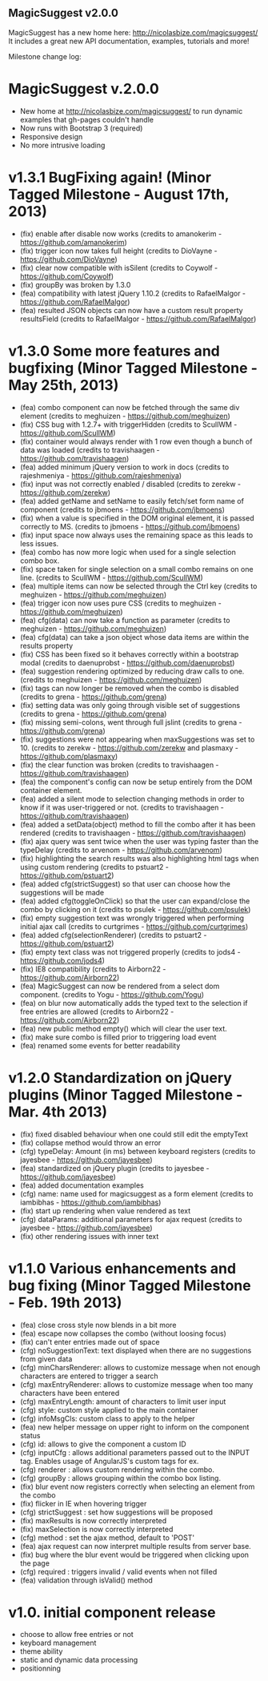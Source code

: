 MagicSuggest v2.0.0
--------------------------
MagicSuggest has a new home here: http://nicolasbize.com/magicsuggest/
It includes a great new API documentation, examples, tutorials and more!

Milestone change log:

MagicSuggest v.2.0.0
====================
- New home at http://nicolasbize.com/magicsuggest/ to run dynamic examples that gh-pages couldn't handle
- Now runs with Bootstrap 3 (required)
- Responsive design
- No more intrusive loading

v1.3.1 BugFixing again! (Minor Tagged Milestone - August 17th, 2013)
====================================================================
- (fix) enable after disable now works (credits to amanokerim - https://github.com/amanokerim)
- (fix) trigger icon now takes full height (credits to DioVayne - https://github.com/DioVayne)
- (fix) clear now compatible with isSilent (credits to Coywolf - https://github.com/Coywolf)
- (fix) groupBy was broken by 1.3.0
- (fea) compatibility with latest jQuery 1.10.2 (credits to RafaelMalgor - https://github.com/RafaelMalgor)
- (fea) resulted JSON objects can now have a custom result property resultsField (credits to RafaelMalgor - https://github.com/RafaelMalgor)

v1.3.0 Some more features and bugfixing (Minor Tagged Milestone - May 25th, 2013)
=================================================================================
- (fea) combo component can now be fetched through the same div element (credits to meghuizen - https://github.com/meghuizen)
- (fix) CSS bug with 1.2.7+ with triggerHidden (credits to ScullWM - https://github.com/ScullWM)
- (fix) container would always render with 1 row even though a bunch of data was loaded (credits to travishaagen - https://github.com/travishaagen)
- (fea) added minimum jQuery version to work in docs (credits to rajeshmeniya - https://github.com/rajeshmeniya)
- (fix) input was not correctly enabled / disabled (credits to zerekw - https://github.com/zerekw)
- (fea) added getName and setName to easily fetch/set form name of component (credits to jbmoens - https://github.com/jbmoens)
- (fix) when a value is specified in the DOM original element, it is passed correctly to MS. (credits to jbmoens - https://github.com/jbmoens)
- (fix) input space now always uses the remaining space as this leads to less issues.
- (fea) combo has now more logic when used for a single selection combo box.
- (fix) space taken for single selection on a small combo remains on one line. (credits to ScullWM - https://github.com/ScullWM)
- (fea) multiple items can now be selected through the Ctrl key (credits to meghuizen - https://github.com/meghuizen)
- (fea) trigger icon now uses pure CSS (credits to meghuizen - https://github.com/meghuizen)
- (fea) cfg(data) can now take a function as parameter (credits to meghuizen - https://github.com/meghuizen)
- (fea) cfg(data) can take a json object whose data items are within the results property
- (fix) CSS has been fixed so it behaves correctly within a bootstrap modal (credits to daenuprobst - https://github.com/daenuprobst)
- (fea) suggestion rendering optimized by reducing draw calls to one. (credits to meghuizen - https://github.com/meghuizen)
- (fix) tags can now longer be removed when the combo is disabled (credits to grena - https://github.com/grena)
- (fix) setting data was only going through visible set of suggestions (credits to grena - https://github.com/grena)
- (fix) missing semi-colons, went through full jslint (credits to grena - https://github.com/grena)
- (fix) suggestions were not appearing when maxSuggestions was set to 10. (credits to zerekw - https://github.com/zerekw and plasmaxy - https://github.com/plasmaxy)
- (fix) the clear function was broken (credits to travishaagen - https://github.com/travishaagen)
- (fea) the component's config can now be setup entirely from the DOM container element.
- (fea) added a silent mode to selection changing methods in order to know if it was user-triggered or not. (credits to travishaagen - https://github.com/travishaagen)
- (fea) added a setData(object) method to fill the combo after it has been rendered (credits to travishaagen - https://github.com/travishaagen)
- (fix) ajax query was sent twice when the user was typing faster than the typeDelay (credits to arvenom - https://github.com/arvenom)
- (fix) highlighting the search results was also highlighting html tags when using custom rendering (credits to pstuart2 - https://github.com/pstuart2)
- (fea) added cfg(strictSuggest) so that user can choose how the suggestions will be made
- (fea) added cfg(toggleOnClick) so that the user can expand/close the combo by clicking on it (credits to psulek - https://github.com/psulek)
- (fix) empty suggestion text was wrongly triggered when performing initial ajax call (credits to curtgrimes - https://github.com/curtgrimes)
- (fea) added cfg(selectionRenderer) (credits to pstuart2 - https://github.com/pstuart2)
- (fix) empty text class was not triggered properly (credits to jods4 - https://github.com/jods4)
- (fix) IE8 compatibility (credits to Airborn22 - https://github.com/Airborn22)
- (fea) MagicSuggest can now be rendered from a select dom component. (credits to Yogu - https://github.com/Yogu)
- (fea) on blur now automatically adds the typed text to the selection if free entries are allowed (credits to Airborn22 - https://github.com/Airborn22)
- (fea) new public method empty() which will clear the user text.
- (fix) make sure combo is filled prior to triggering load event
- (fea) renamed some events for better readability

v1.2.0 Standardization on jQuery plugins (Minor Tagged Milestone - Mar. 4th 2013)
=================================================================================
- (fix) fixed disabled behaviour when one could still edit the emptyText
- (fix) collapse method would throw an error
- (cfg) typeDelay: Amount (in ms) between keyboard registers (credits to jayesbee - https://github.com/jayesbee)
- (fea) standardized on jQuery plugin (credits to jayesbee - https://github.com/jayesbee)
- (fea) added documentation examples
- (cfg) name: name used for magicsuggest as a form element (credits to iambibhas - https://github.com/iambibhas)
- (fix) start up rendering when value rendered as text
- (cfg) dataParams: additional parameters for ajax request (credits to jayesbee - https://github.com/jayesbee)
- (fix) other rendering issues with inner text

v1.1.0 Various enhancements and bug fixing (Minor Tagged Milestone - Feb. 19th 2013)
====================================================================================
- (fea) close cross style now blends in a bit more
- (fea) escape now collapses the combo (without loosing focus)
- (fix) can't enter entries made out of space
- (cfg) noSuggestionText: text displayed when there are no suggestions from given data
- (cfg) minCharsRenderer: allows to customize message when not enough characters are entered to trigger a search
- (cfg) maxEntryRenderer: allows to customize message when too many characters have been entered
- (cfg) maxEntryLength: amount of characters to limit user input
- (cfg) style: custom style applied to the main container
- (cfg) infoMsgCls: custom class to apply to the helper
- (fea) new helper message on upper right to inform on the component status
- (cfg) id: allows to give the component a custom ID
- (cfg) inputCfg : allows additional parameters passed out to the INPUT tag. Enables usage of AngularJS's custom tags for ex.
- (cfg) renderer : allows custom rendering within the combo.
- (cfg) groupBy : allows grouping within the combo box listing.
- (fix) blur event now registers correctly when selecting an element from the combo
- (fix) flicker in IE when hovering trigger
- (cfg) strictSuggest : set how suggestions will be proposed
- (fix) maxResults is now correctly interpreted
- (fix) maxSelection is now correctly interpreted
- (cfg) method : set the ajax method, default to 'POST'
- (fea) ajax request can now interpret multiple results from server base.
- (fix) bug where the blur event would be triggered when clicking upon the page
- (cfg) required : triggers invalid / valid events when not filled
- (fea) validation through isValid() method

v1.0. initial component release
===============================
- choose to allow free entries or not
- keyboard management
- theme ability
- static and dynamic data processing
- positionning
